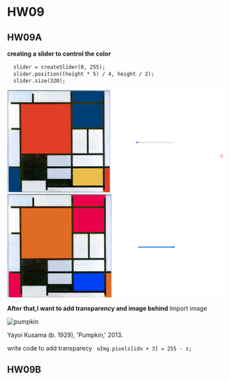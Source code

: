 # HW09
## HW09A
**creating a slider to control the color**
```
  slider = createSlider(0, 255);
  slider.position((height * 5) / 4, height / 2);
  slider.size(320);
  ```

![slider1](image-1.png)
![slider2](image-2.png)


**After that,I want to add transparency and image behind**
Import image

![pumpkin](assets/pumpkin.jpg)

Yayoi Kusama (b. 1929), 'Pumpkin,' 2013.

write code to add transparecy 
` oImg.pixels[idx + 3] = 255 - s;`
## HW09B
